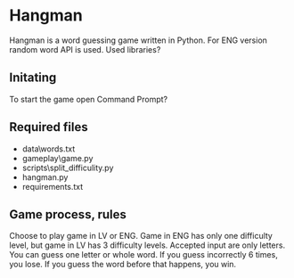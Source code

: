 # Hangman

Hangman is a word guessing game written in Python. For ENG version random word API is used. Used libraries?

## Initating

To start the game open Command Prompt?


## Required files

- data\words.txt
- gameplay\game.py
- scripts\split_difficulity.py
- hangman.py
- requirements.txt


## Game process, rules

Choose to play game in LV or ENG.
Game in ENG has only one difficulty level, but game in LV has 3 difficulty levels. 
Accepted input are only letters.
You can guess one letter or whole word.
If you guess incorrectly 6 times, you lose. If you guess the word before that happens, you win. 



